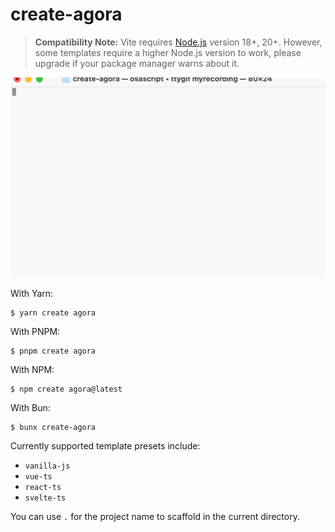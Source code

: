 # create-agora

> **Compatibility Note:** Vite requires [Node.js](https://nodejs.org/en/) version 18+, 20+. However, some templates require a higher Node.js version to work, please upgrade if your package manager warns about it.

![1719469408236](image/README/1719469408236.png)

With Yarn:

```
$ yarn create agora
```

With PNPM:

```
$ pnpm create agora
```

With NPM:

```
$ npm create agora@latest
```

With Bun:

```
$ bunx create-agora
```

Currently supported template presets include:

- `vanilla-js`
- `vue-ts`
- `react-ts`
- `svelte-ts`

You can use `.` for the project name to scaffold in the current directory.

